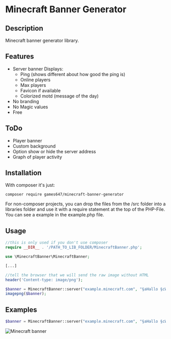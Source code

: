 # Minecraft Banner Generator

## Description

Minecraft banner generator library.

## Features

* Server banner
Displays:
    * Ping (shows different about how good the ping is)
    * Online players
    * Max players
    * Favicon if available
    * Colorized motd (message of the day)
* No branding
* No Magic values
* Free

## ToDo

* Player banner
* Custom background
* Option show or hide the server address
* Graph of player activity

## Installation

With composer it's just:

    composer require games647/minecraft-banner-generator

For non-composer projects, you can drop the files from the /src folder into a libraries folder and use it with a
require statement at the top of the PHP-File. You can see a example in the example.php file.

## Usage

```PHP
//this is only used if you don't use composer
require __DIR__ . '/PATH_TO_LIB_FOLDER/MinecraftBanner.php';

use \MinecraftBanner\MinecraftBanner;

[...]

//tell the browser that we will send the raw image without HTML
header('Content-type: image/png');

$banner = MinecraftBanner::server("example.minecraft.com", "§aHallo §cWelt");
imagepng($banner);
```

## Examples

```PHP
$banner = MinecraftBanner::server("example.minecraft.com", "§aHallo §cWelt");
```
![Minecraft banner](http://i.imgur.com/L6fLg99.png)